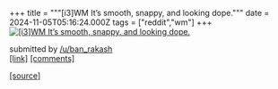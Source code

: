 +++
title = """[i3]WM It’s smooth, snappy, and looking dope."""
date = 2024-11-05T05:16:24.000Z
tags = ["reddit","wm"]
+++
[![[i3]WM It’s smooth, snappy, and looking dope.](https://b.thumbs.redditmedia.com/exZ5AlKL6go2wanxjNcS8boWcaBE79Da0qttEMNLt5o.jpg "[i3]WM It’s smooth, snappy, and looking dope.")](https://www.reddit.com/r/unixporn/comments/1gjzedp/i3wm_its_smooth_snappy_and_looking_dope/)

submitted by [/u/ban\_rakash](https://www.reddit.com/user/ban_rakash)  
[\[link\]](https://www.reddit.com/gallery/1gjzedp) [\[comments\]](https://www.reddit.com/r/unixporn/comments/1gjzedp/i3wm_its_smooth_snappy_and_looking_dope/)

[[source]](https://www.reddit.com/r/unixporn/comments/1gjzedp/i3wm_its_smooth_snappy_and_looking_dope/)
